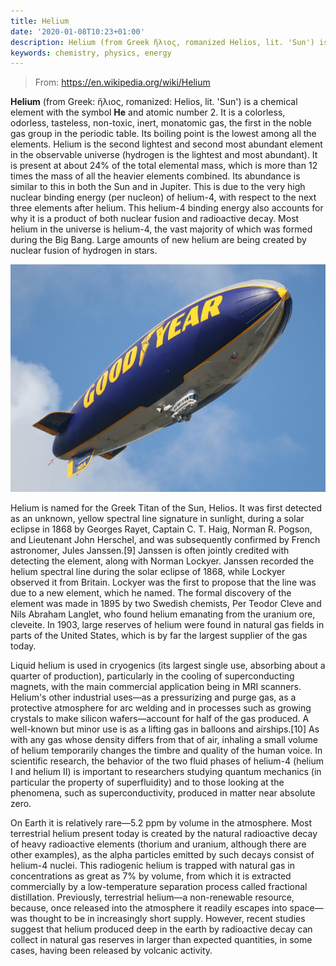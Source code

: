 ```yaml
---
title: Helium
date: '2020-01-08T10:23+01:00'
description: Helium (from Greek ἥλιος, romanized Helios, lit. 'Sun') is a chemical element with the symbol He and atomic number 2
keywords: chemistry, physics, energy
---
```


> From: https://en.wikipedia.org/wiki/Helium

__Helium__ (from Greek: ἥλιος, romanized: Helios, lit. 'Sun') is a chemical element with the symbol __He__ and atomic number 2. It is a colorless, odorless, tasteless, non-toxic, inert, monatomic gas, the first in the noble gas group in the periodic table. Its boiling point is the lowest among all the elements. Helium is the second lightest and second most abundant element in the observable universe (hydrogen is the lightest and most abundant). It is present at about 24% of the total elemental mass, which is more than 12 times the mass of all the heavier elements combined. Its abundance is similar to this in both the Sun and in Jupiter. This is due to the very high nuclear binding energy (per nucleon) of helium-4, with respect to the next three elements after helium. This helium-4 binding energy also accounts for why it is a product of both nuclear fusion and radioactive decay. Most helium in the universe is helium-4, the vast majority of which was formed during the Big Bang. Large amounts of new helium are being created by nuclear fusion of hydrogen in stars.

![The Goodyear blimp](goodyear-blimp.jpg "Because of its low density and incombustibility, helium is the gas of choice to fill airships such as the Goodyear blimp.")

Helium is named for the Greek Titan of the Sun, Helios. It was first detected as an unknown, yellow spectral line signature in sunlight, during a solar eclipse in 1868 by Georges Rayet, Captain C. T. Haig, Norman R. Pogson, and Lieutenant John Herschel, and was subsequently confirmed by French astronomer, Jules Janssen.[9] Janssen is often jointly credited with detecting the element, along with Norman Lockyer. Janssen recorded the helium spectral line during the solar eclipse of 1868, while Lockyer observed it from Britain. Lockyer was the first to propose that the line was due to a new element, which he named. The formal discovery of the element was made in 1895 by two Swedish chemists, Per Teodor Cleve and Nils Abraham Langlet, who found helium emanating from the uranium ore, cleveite. In 1903, large reserves of helium were found in natural gas fields in parts of the United States, which is by far the largest supplier of the gas today.

Liquid helium is used in cryogenics (its largest single use, absorbing about a quarter of production), particularly in the cooling of superconducting magnets, with the main commercial application being in MRI scanners. Helium's other industrial uses—as a pressurizing and purge gas, as a protective atmosphere for arc welding and in processes such as growing crystals to make silicon wafers—account for half of the gas produced. A well-known but minor use is as a lifting gas in balloons and airships.[10] As with any gas whose density differs from that of air, inhaling a small volume of helium temporarily changes the timbre and quality of the human voice. In scientific research, the behavior of the two fluid phases of helium-4 (helium I and helium II) is important to researchers studying quantum mechanics (in particular the property of superfluidity) and to those looking at the phenomena, such as superconductivity, produced in matter near absolute zero.

On Earth it is relatively rare—5.2 ppm by volume in the atmosphere. Most terrestrial helium present today is created by the natural radioactive decay of heavy radioactive elements (thorium and uranium, although there are other examples), as the alpha particles emitted by such decays consist of helium-4 nuclei. This radiogenic helium is trapped with natural gas in concentrations as great as 7% by volume, from which it is extracted commercially by a low-temperature separation process called fractional distillation. Previously, terrestrial helium—a non-renewable resource, because, once released into the atmosphere it readily escapes into space—was thought to be in increasingly short supply. However, recent studies suggest that helium produced deep in the earth by radioactive decay can collect in natural gas reserves in larger than expected quantities, in some cases, having been released by volcanic activity.
